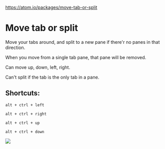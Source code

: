 https://atom.io/packages/move-tab-or-split

# Move tab or split

Move your tabs around, and split to a new pane if there'r no panes in that direction.

When you move from a single tab pane, that pane will be removed.

Can move up, down, left, right.

Can't split if the tab is the only tab in a pane.

## Shortcuts:

`alt + ctrl + left`

`alt + ctrl + right`

`alt + ctrl + up`

`alt + ctrl + down`

![](https://raw.githubusercontent.com/vovanmix/atom-move-tab-or-split/master/demo.gif)
